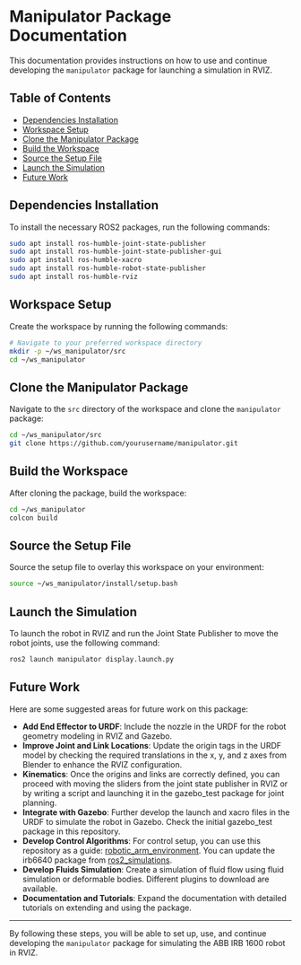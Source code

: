 # Manipulator Package Documentation

This documentation provides instructions on how to use and continue developing the `manipulator` package for launching a simulation in RVIZ.

## Table of Contents

- [Dependencies Installation](#dependencies-installation)
- [Workspace Setup](#workspace-setup)
- [Clone the Manipulator Package](#clone-the-manipulator-package)
- [Build the Workspace](#build-the-workspace)
- [Source the Setup File](#source-the-setup-file)
- [Launch the Simulation](#launch-the-simulation)
- [Future Work](#future-work)

## Dependencies Installation

To install the necessary ROS2 packages, run the following commands:

```bash
sudo apt install ros-humble-joint-state-publisher
sudo apt install ros-humble-joint-state-publisher-gui
sudo apt install ros-humble-xacro
sudo apt install ros-humble-robot-state-publisher
sudo apt install ros-humble-rviz
```

## Workspace Setup

Create the workspace by running the following commands:

```bash
# Navigate to your preferred workspace directory
mkdir -p ~/ws_manipulator/src
cd ~/ws_manipulator
```

## Clone the Manipulator Package

Navigate to the `src` directory of the workspace and clone the `manipulator` package:

```bash
cd ~/ws_manipulator/src
git clone https://github.com/yourusername/manipulator.git
```

## Build the Workspace

After cloning the package, build the workspace:

```bash
cd ~/ws_manipulator
colcon build
```

## Source the Setup File

Source the setup file to overlay this workspace on your environment:

```bash
source ~/ws_manipulator/install/setup.bash
```

## Launch the Simulation

To launch the robot in RVIZ and run the Joint State Publisher to move the robot joints, use the following command:

```bash
ros2 launch manipulator display.launch.py
```

## Future Work

Here are some suggested areas for future work on this package:

- **Add End Effector to URDF**: Include the nozzle in the URDF for the robot geometry modeling in RVIZ and Gazebo.
- **Improve Joint and Link Locations**: Update the origin tags in the URDF model by checking the required translations in the x, y, and z axes from Blender to enhance the RVIZ configuration.
- **Kinematics**: Once the origins and links are correctly defined, you can proceed with moving the sliders from the joint state publisher in RVIZ or by writing a script and launching it in the gazebo_test package for joint planning.
- **Integrate with Gazebo**: Further develop the launch and xacro files in the URDF to simulate the robot in Gazebo. Check the initial gazebo_test package in this repository.
- **Develop Control Algorithms**: For control setup, you can use this repository as a guide: [robotic_arm_environment](https://github.com/dvalenciar/robotic_arm_environment/blob/main/). You can update the irb6640 package from [ros2_simulations](https://github.com/IFRA-Cranfield/ros2_RobotSimulation.git).
- **Develop Fluids Simulation**: Create a simulation of fluid flow using fluid simulation or deformable bodies. Different plugins to download are available.
- **Documentation and Tutorials**: Expand the documentation with detailed tutorials on extending and using the package.

---

By following these steps, you will be able to set up, use, and continue developing the `manipulator` package for simulating the ABB IRB 1600 robot in RVIZ. 
